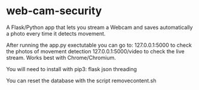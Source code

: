 # web-cam-security
A Flask/Python app that lets you stream a Webcam and saves automatically a photo every time it detects movement. 

After running the app.py exectutable you can go to:
127.0.0.1:5000 to check the photos of movement detection 
127.0.0.1:5000/video to check the live stream. Works best with Chrome/Chromium.


You will need to install with pip3:
flask
json
threading 

You can reset the database with the script removecontent.sh
